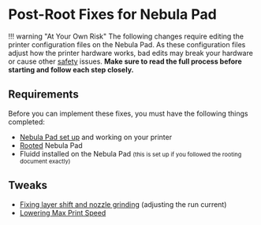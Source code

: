 # Post-Root Fixes for Nebula Pad

!!! warning "At Your Own Risk"
    The following changes require editing the printer configuration files on the Nebula Pad. As these configuration files adjust how the printer hardware works, bad edits may break your hardware or cause other [safety](../../safety.md) issues. **Make sure to read the full process before starting and follow each step closely.**

## Requirements
Before you can implement these fixes, you must have the following things completed:

- [Nebula Pad set up](../../setup-nebula-pad/index.md) and working on your printer
- [Rooted](../index.md) Nebula Pad
- Fluidd installed on the Nebula Pad <small>(this is set up if you followed the rooting document exactly)</small>

## Tweaks
- [Fixing layer shift and nozzle grinding](adjust-run-current.md) (adjusting the run current)
- [Lowering Max Print Speed](limiting-speed.md)
